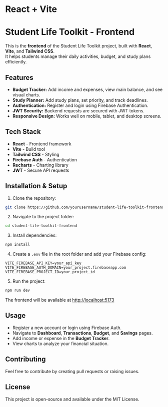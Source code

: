 # React + Vite

# Student Life Toolkit - Frontend

This is the **frontend** of the Student Life Toolkit project, built with **React**, **Vite**, and **Tailwind CSS**.  
It helps students manage their daily activities, budget, and study plans efficiently.

## Features

- **Budget Tracker:** Add income and expenses, view main balance, and see visual charts.
- **Study Planner:** Add study plans, set priority, and track deadlines.
- **Authentication:** Register and login using Firebase Authentication.
- **JWT Security:** Backend requests are secured with JWT tokens.
- **Responsive Design:** Works well on mobile, tablet, and desktop screens.

## Tech Stack

- **React** - Frontend framework
- **Vite** - Build tool
- **Tailwind CSS** - Styling
- **Firebase Auth** - Authentication
- **Recharts** - Charting library
- **JWT** - Secure API requests

## Installation & Setup

1. Clone the repository:

```bash
git clone https://github.com/yourusername/student-life-toolkit-frontend.git
```

2. Navigate to the project folder:

```bash
cd student-life-toolkit-frontend
```

3. Install dependencies:

```bash
npm install
```

4. Create a `.env` file in the root folder and add your Firebase config:

```env
VITE_FIREBASE_API_KEY=your_api_key
VITE_FIREBASE_AUTH_DOMAIN=your_project.firebaseapp.com
VITE_FIREBASE_PROJECT_ID=your_project_id
```

5. Run the project:

```bash
npm run dev
```

The frontend will be available at [http://localhost:5173](http://localhost:5173)

## Usage

- Register a new account or login using Firebase Auth.
- Navigate to **Dashboard**, **Transactions**, **Budget**, and **Savings** pages.
- Add income or expense in the **Budget Tracker**.
- View charts to analyze your financial situation.

## Contributing

Feel free to contribute by creating pull requests or raising issues.

## License

This project is open-source and available under the MIT License.
